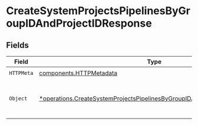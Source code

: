 # CreateSystemProjectsPipelinesByGroupIDAndProjectIDResponse


## Fields

| Field                                                                                                                                                                   | Type                                                                                                                                                                    | Required                                                                                                                                                                | Description                                                                                                                                                             |
| ----------------------------------------------------------------------------------------------------------------------------------------------------------------------- | ----------------------------------------------------------------------------------------------------------------------------------------------------------------------- | ----------------------------------------------------------------------------------------------------------------------------------------------------------------------- | ----------------------------------------------------------------------------------------------------------------------------------------------------------------------- |
| `HTTPMeta`                                                                                                                                                              | [components.HTTPMetadata](../../models/components/httpmetadata.md)                                                                                                      | :heavy_check_mark:                                                                                                                                                      | N/A                                                                                                                                                                     |
| `Object`                                                                                                                                                                | [*operations.CreateSystemProjectsPipelinesByGroupIDAndProjectIDResponseBody](../../models/operations/createsystemprojectspipelinesbygroupidandprojectidresponsebody.md) | :heavy_minus_sign:                                                                                                                                                      | A list of Pipeline objects for specified Project                                                                                                                        |